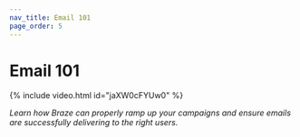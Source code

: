 ```yaml
---
nav_title: Email 101
page_order: 5
---
```


# Email 101

{% include video.html id="jaXW0cFYUw0" %}

_Learn how Braze can properly ramp up your campaigns and ensure emails are successfully delivering to the right users._
